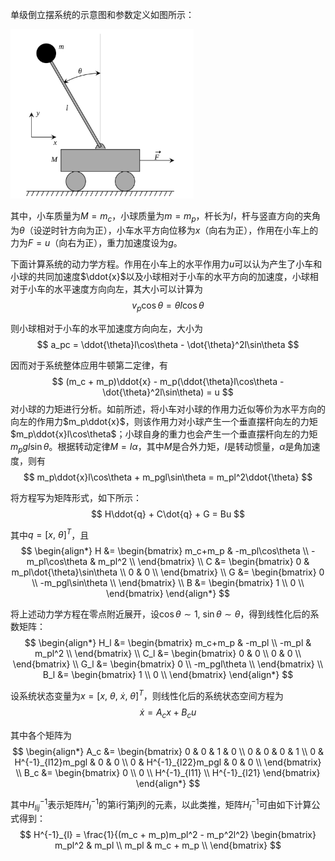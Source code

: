 单级倒立摆系统的示意图和参数定义如图所示：

<img src="images/单级倒立摆示意图-1735184446380-2.png" alt="单级倒立摆示意图" style="zoom:67%;" />

其中，小车质量为$M = m_c$，小球质量为$m = m_p$，杆长为$l$，杆与竖直方向的夹角为$\theta$（设逆时针方向为正），小车水平方向位移为$x$（向右为正），作用在小车上的力为$F = u$（向右为正），重力加速度设为$g$。

下面计算系统的动力学方程。作用在小车上的水平作用力$u$可以认为产生了小车和小球的共同加速度$\ddot{x}$以及小球相对于小车的水平方向的加速度，小球相对于小车的水平速度方向向左，其大小可以计算为
$$
v_p\cos\theta = \dot{\theta} l \cos\theta
$$

则小球相对于小车的水平加速度方向向左，大小为
$$
a_pc = \ddot{\theta}l\cos\theta - \dot{\theta}^2l\sin\theta
$$

因而对于系统整体应用牛顿第二定律，有
$$
(m_c + m_p)\ddot{x} - m_p(\ddot{\theta}l\cos\theta - \dot{\theta}^2l\sin\theta) = u
$$
对小球的力矩进行分析。如前所述，将小车对小球的作用力近似等价为水平方向的向左的作用力$m_p\ddot{x}$，则该作用力对小球产生一个垂直摆杆向左的力矩$m_p\ddot{x}l\cos\theta$；小球自身的重力也会产生一个垂直摆杆向左的力矩$m_pgl\sin\theta$。根据转动定律$M = I\alpha$，其中$M$是合外力矩，$I$是转动惯量，$\alpha$是角加速度，则有
$$
m_p\ddot{x}l\cos\theta + m_pgl\sin\theta = m_pl^2\ddot{\theta}
$$

将方程写为矩阵形式，如下所示：
$$
H\ddot{q} + C\dot{q} + G = Bu
$$

其中$q = [x,\ \theta]^T$，且
$$
\begin{align*}
    H &= 
    \begin{bmatrix}
        m_c+m_p & -m_pl\cos\theta \\
        -m_pl\cos\theta & m_pl^2 \\
    \end{bmatrix} \\
    C &= 
    \begin{bmatrix}
        0 & m_pl\dot{\theta}\sin\theta \\
        0 & 0 \\
    \end{bmatrix} \\
    G &= 
    \begin{bmatrix}
        0 \\
        -m_pgl\sin\theta \\
    \end{bmatrix} \\
    B &= 
    \begin{bmatrix}
        1 \\
        0 \\
    \end{bmatrix}
\end{align*}
$$

将上述动力学方程在零点附近展开，设$\cos\theta \sim 1,\ \sin\theta \sim \theta$，得到线性化后的系数矩阵：
$$
\begin{align*}
    H_l &= 
    \begin{bmatrix}
        m_c+m_p & -m_pl \\
        -m_pl & m_pl^2 \\
    \end{bmatrix} \\
    C_l &= 
    \begin{bmatrix}
        0 & 0 \\
        0 & 0 \\
    \end{bmatrix} \\
    G_l &= 
    \begin{bmatrix}
        0 \\
        -m_pgl\theta \\
    \end{bmatrix} \\
    B_l &= 
    \begin{bmatrix}
        1 \\
        0 \\
    \end{bmatrix}
\end{align*}
$$

设系统状态变量为$x = [x,\ \theta,\ \dot{x},\ \dot{\theta}]^T$，则线性化后的系统状态空间方程为
$$
\dot{x} = A_cx + B_cu
$$

其中各个矩阵为
$$
\begin{align*}
    A_c &= 
    \begin{bmatrix}
        0 & 0 & 1 & 0 \\
        0 & 0 & 0 & 1 \\
        0 & H^{-1}_{l12}m_pgl & 0 & 0 \\
        0 & H^{-1}_{l22}m_pgl & 0 & 0 \\
    \end{bmatrix} \\
    B_c &= 
    \begin{bmatrix}
        0 \\
        0 \\
        H^{-1}_{l11} \\
        H^{-1}_{l21}
    \end{bmatrix}
\end{align*}
$$

其中$H^{-1}_{lij}$表示矩阵$H^{-1}_{l}$的第i行第j列的元素，以此类推，矩阵$H^{-1}_{l}$可由如下计算公式得到：
$$
H^{-1}_{l} = \frac{1}{(m_c + m_p)m_pl^2 - m_p^2l^2}
    \begin{bmatrix}
        m_pl^2 & m_pl \\
        m_pl & m_c + m_p \\
    \end{bmatrix}
$$

